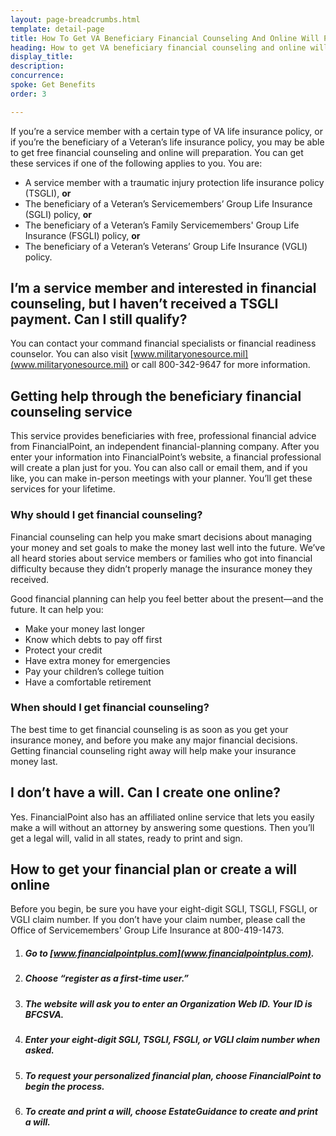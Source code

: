 ```yaml
---
layout: page-breadcrumbs.html
template: detail-page
title: How To Get VA Beneficiary Financial Counseling And Online Will Preparation
heading: How to get VA beneficiary financial counseling and online will preparation
display_title: 
description: 
concurrence: 
spoke: Get Benefits
order: 3

---
```


<div class="va-introtext">

If you’re a service member with a certain type of VA life insurance policy, or if you’re the beneficiary of a Veteran’s life insurance policy, you may be able to get free financial counseling and online will preparation. You can get these services if one of the following applies to you. You are:

- A service member with a traumatic injury protection life insurance policy (TSGLI), **or**
-	The beneficiary of a Veteran’s Servicemembers’ Group Life Insurance (SGLI) policy, **or**
-	The beneficiary of a Veteran’s Family Servicemembers' Group Life Insurance (FSGLI) policy, **or**
-	The beneficiary of a Veteran’s Veterans’ Group Life Insurance (VGLI) policy.

</div>

## I’m a service member and interested in financial counseling, but I haven’t received a TSGLI payment. Can I still qualify?

You can contact your command financial specialists or financial readiness counselor. You can also visit [www.militaryonesource.mil](www.militaryonesource.mil) or call 800-342-9647 for more information. 

## Getting help through the beneficiary financial counseling service

This service provides beneficiaries with free, professional financial advice from FinancialPoint, an independent financial-planning company. After you enter your information into FinancialPoint’s website, a financial professional will create a plan just for you. You can also call or email them, and if you like, you can make in-person meetings with your planner. You’ll get these services for your lifetime.

### Why should I get financial counseling?

Financial counseling can help you make smart decisions about managing your money and set goals to make the money last well into the future. We’ve all heard stories about service members or families who got into financial difficulty because they didn’t properly manage the insurance money they received. </br>

Good financial planning can help you feel better about the present—and the future. It can help you:

- Make your money last longer 
- Know which debts to pay off first 
- Protect your credit 
- Have extra money for emergencies 
- Pay your children’s college tuition 
- Have a comfortable retirement 

### When should I get financial counseling?

The best time to get financial counseling is as soon as you get your insurance money, and before you make any major financial decisions. Getting financial counseling right away will help make your insurance money last.

## I don’t have a will. Can I create one online?

Yes. FinancialPoint also has an affiliated online service that lets you easily make a will without an attorney by answering some questions. Then you’ll get a legal will, valid in all states, ready to print and sign.

## How to get your financial plan or create a will online

Before you begin, be sure you have your eight-digit SGLI, TSGLI, FSGLI, or VGLI claim number. If you don’t have your claim number, please call the Office of Servicemembers' Group Life Insurance at 800-419-1473.

<ol class="process">
<li class="process-step list-one">

##### Go to [www.financialpointplus.com](www.financialpointplus.com).

</li>

<li class="process-step list-two">
  
##### Choose “register as a first-time user.”  

</li>

<li class="process-step list-three">
  
##### The website will ask you to enter an Organization Web ID. Your ID is **BFCSVA**.

</li>

<li class="process-step list-four">
  
##### Enter your eight-digit SGLI, TSGLI, FSGLI, or VGLI claim number when asked. 

</li>

<li class="process-step list-five">
  
##### To request your personalized financial plan, choose **FinancialPoint** to begin the process.

</li>

<li class="process-step list-six">
  
##### To create and print a will, choose **EstateGuidance** to create and print a will.  

</li>
</ol>
